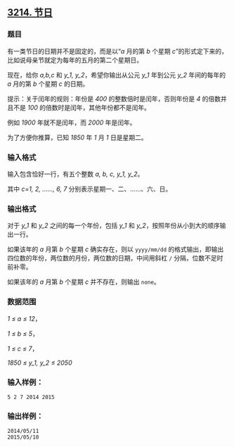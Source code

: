 ## [3214. 节日](https://www.acwing.com/problem/content/3217/)

### 题目

有一类节日的日期并不是固定的，而是以“*a* 月的第 *b* 个星期 *c*”的形式定下来的，比如说母亲节就定为每年的五月的第二个星期日。

现在，给你 *a,b,c* 和 *y_1, y_2*，希望你输出从公元 *y_1* 年到公元 *y_2* 年间的每年的 *a* 月的第 *b* 个星期 *c* 的日期。

提示：关于闰年的规则：年份是 *400* 的整数倍时是闰年，否则年份是 *4* 的倍数并且不是 *100* 的倍数时是闰年，其他年份都不是闰年。

例如 *1900* 年就不是闰年，而 *2000* 年是闰年。

为了方便你推算，已知 *1850* 年 *1* 月 *1* 日是星期二。

### 输入格式

输入包含恰好一行，有五个整数 *a, b, c, y_1, y_2*。

其中 *c=1, 2, ……, 6, 7* 分别表示星期一、二、……、六、日。

### 输出格式

对于 *y_1* 和 *y_2* 之间的每一个年份，包括 *y_1* 和 *y_2*，按照年份从小到大的顺序输出一行。

如果该年的 *a* 月第 *b* 个星期 *c* 确实存在，则以 `yyyy/mm/dd` 的格式输出，即输出四位数的年份，两位数的月份，两位数的日期，中间用斜杠 `/` 分隔，位数不足时前补零。

如果该年的 *a* 月第 *b* 个星期 *c* 并不存在，则输出 `none`。

### 数据范围

*1 ≤ a ≤ 12*，

*1 ≤ b ≤ 5*，

*1 ≤ c ≤ 7*，

*1850 ≤ y_1, y_2 ≤ 2050*

### 输入样例：

```
5 2 7 2014 2015
```

### 输出样例：

```
2014/05/11
2015/05/10
```
